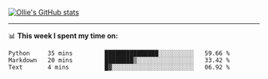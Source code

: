 <!--
**icedpanda/icedpanda** is a ✨ _special_ ✨ repository because its `README.md` (this file) appears on your GitHub profile.

Here are some ideas to get you started:

- 🔭 I’m currently working on ...
- 🌱 I’m currently learning ...
- 👯 I’m looking to collaborate on ...
- 🤔 I’m looking for help with ...
- 💬 Ask me about ...
- 📫 How to reach me: ...
- 😄 Pronouns: ...
- ⚡ Fun fact: ...
-->
[![Ollie's GitHub stats](https://github-readme-stats.vercel.app/api?username=icedpanda&count_private=true&show_icons=true&hide=prs)](https://github.com/icedpanda)

---
📊 **This week I spent my time on:**
<!--START_SECTION:waka-->

```text
Python     35 mins         ███████████████░░░░░░░░░░   59.66 %
Markdown   20 mins         ████████▒░░░░░░░░░░░░░░░░   33.42 %
Text       4 mins          █▓░░░░░░░░░░░░░░░░░░░░░░░   06.92 %
```

<!--END_SECTION:waka-->
